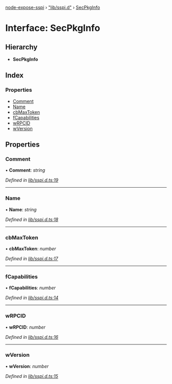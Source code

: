 [node-expose-sspi](../README.md) › ["lib/sspi.d"](../modules/_lib_sspi_d_.md) › [SecPkgInfo](_lib_sspi_d_.secpkginfo.md)

# Interface: SecPkgInfo

## Hierarchy

* **SecPkgInfo**

## Index

### Properties

* [Comment](_lib_sspi_d_.secpkginfo.md#comment)
* [Name](_lib_sspi_d_.secpkginfo.md#name)
* [cbMaxToken](_lib_sspi_d_.secpkginfo.md#cbmaxtoken)
* [fCapabilities](_lib_sspi_d_.secpkginfo.md#fcapabilities)
* [wRPCID](_lib_sspi_d_.secpkginfo.md#wrpcid)
* [wVersion](_lib_sspi_d_.secpkginfo.md#wversion)

## Properties

###  Comment

• **Comment**: *string*

*Defined in [lib/sspi.d.ts:19](https://github.com/jlguenego/node-expose-sspi/blob/db77f1b/lib/sspi.d.ts#L19)*

___

###  Name

• **Name**: *string*

*Defined in [lib/sspi.d.ts:18](https://github.com/jlguenego/node-expose-sspi/blob/db77f1b/lib/sspi.d.ts#L18)*

___

###  cbMaxToken

• **cbMaxToken**: *number*

*Defined in [lib/sspi.d.ts:17](https://github.com/jlguenego/node-expose-sspi/blob/db77f1b/lib/sspi.d.ts#L17)*

___

###  fCapabilities

• **fCapabilities**: *number*

*Defined in [lib/sspi.d.ts:14](https://github.com/jlguenego/node-expose-sspi/blob/db77f1b/lib/sspi.d.ts#L14)*

___

###  wRPCID

• **wRPCID**: *number*

*Defined in [lib/sspi.d.ts:16](https://github.com/jlguenego/node-expose-sspi/blob/db77f1b/lib/sspi.d.ts#L16)*

___

###  wVersion

• **wVersion**: *number*

*Defined in [lib/sspi.d.ts:15](https://github.com/jlguenego/node-expose-sspi/blob/db77f1b/lib/sspi.d.ts#L15)*
